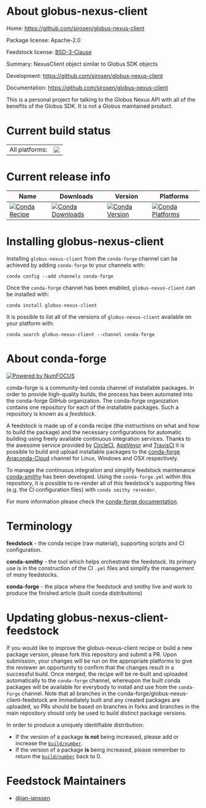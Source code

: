 About globus-nexus-client
=========================

Home: https://github.com/sirosen/globus-nexus-client

Package license: Apache-2.0

Feedstock license: [BSD-3-Clause](https://github.com/conda-forge/globus-nexus-client-feedstock/blob/master/LICENSE.txt)

Summary: NexusClient object similar to Globus SDK objects

Development: https://github.com/sirosen/globus-nexus-client

Documentation: https://github.com/sirosen/globus-nexus-client

This is a personal project for talking to the Globus Nexus API with
all of the benefits of the Globus SDK. It is not a Globus maintained
product.


Current build status
====================


<table><tr><td>All platforms:</td>
    <td>
      <a href="https://dev.azure.com/conda-forge/feedstock-builds/_build/latest?definitionId=8138&branchName=master">
        <img src="https://dev.azure.com/conda-forge/feedstock-builds/_apis/build/status/globus-nexus-client-feedstock?branchName=master">
      </a>
    </td>
  </tr>
</table>

Current release info
====================

| Name | Downloads | Version | Platforms |
| --- | --- | --- | --- |
| [![Conda Recipe](https://img.shields.io/badge/recipe-globus--nexus--client-green.svg)](https://anaconda.org/conda-forge/globus-nexus-client) | [![Conda Downloads](https://img.shields.io/conda/dn/conda-forge/globus-nexus-client.svg)](https://anaconda.org/conda-forge/globus-nexus-client) | [![Conda Version](https://img.shields.io/conda/vn/conda-forge/globus-nexus-client.svg)](https://anaconda.org/conda-forge/globus-nexus-client) | [![Conda Platforms](https://img.shields.io/conda/pn/conda-forge/globus-nexus-client.svg)](https://anaconda.org/conda-forge/globus-nexus-client) |

Installing globus-nexus-client
==============================

Installing `globus-nexus-client` from the `conda-forge` channel can be achieved by adding `conda-forge` to your channels with:

```
conda config --add channels conda-forge
```

Once the `conda-forge` channel has been enabled, `globus-nexus-client` can be installed with:

```
conda install globus-nexus-client
```

It is possible to list all of the versions of `globus-nexus-client` available on your platform with:

```
conda search globus-nexus-client --channel conda-forge
```


About conda-forge
=================

[![Powered by NumFOCUS](https://img.shields.io/badge/powered%20by-NumFOCUS-orange.svg?style=flat&colorA=E1523D&colorB=007D8A)](http://numfocus.org)

conda-forge is a community-led conda channel of installable packages.
In order to provide high-quality builds, the process has been automated into the
conda-forge GitHub organization. The conda-forge organization contains one repository
for each of the installable packages. Such a repository is known as a *feedstock*.

A feedstock is made up of a conda recipe (the instructions on what and how to build
the package) and the necessary configurations for automatic building using freely
available continuous integration services. Thanks to the awesome service provided by
[CircleCI](https://circleci.com/), [AppVeyor](https://www.appveyor.com/)
and [TravisCI](https://travis-ci.com/) it is possible to build and upload installable
packages to the [conda-forge](https://anaconda.org/conda-forge)
[Anaconda-Cloud](https://anaconda.org/) channel for Linux, Windows and OSX respectively.

To manage the continuous integration and simplify feedstock maintenance
[conda-smithy](https://github.com/conda-forge/conda-smithy) has been developed.
Using the ``conda-forge.yml`` within this repository, it is possible to re-render all of
this feedstock's supporting files (e.g. the CI configuration files) with ``conda smithy rerender``.

For more information please check the [conda-forge documentation](https://conda-forge.org/docs/).

Terminology
===========

**feedstock** - the conda recipe (raw material), supporting scripts and CI configuration.

**conda-smithy** - the tool which helps orchestrate the feedstock.
                   Its primary use is in the construction of the CI ``.yml`` files
                   and simplify the management of *many* feedstocks.

**conda-forge** - the place where the feedstock and smithy live and work to
                  produce the finished article (built conda distributions)


Updating globus-nexus-client-feedstock
======================================

If you would like to improve the globus-nexus-client recipe or build a new
package version, please fork this repository and submit a PR. Upon submission,
your changes will be run on the appropriate platforms to give the reviewer an
opportunity to confirm that the changes result in a successful build. Once
merged, the recipe will be re-built and uploaded automatically to the
`conda-forge` channel, whereupon the built conda packages will be available for
everybody to install and use from the `conda-forge` channel.
Note that all branches in the conda-forge/globus-nexus-client-feedstock are
immediately built and any created packages are uploaded, so PRs should be based
on branches in forks and branches in the main repository should only be used to
build distinct package versions.

In order to produce a uniquely identifiable distribution:
 * If the version of a package **is not** being increased, please add or increase
   the [``build/number``](https://docs.conda.io/projects/conda-build/en/latest/resources/define-metadata.html#build-number-and-string).
 * If the version of a package **is** being increased, please remember to return
   the [``build/number``](https://docs.conda.io/projects/conda-build/en/latest/resources/define-metadata.html#build-number-and-string)
   back to 0.

Feedstock Maintainers
=====================

* [@jan-janssen](https://github.com/jan-janssen/)


